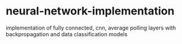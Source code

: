 # neural-network-implementation
implementation of fully connected, cnn, average polling layers with backpropagation and data classification models
